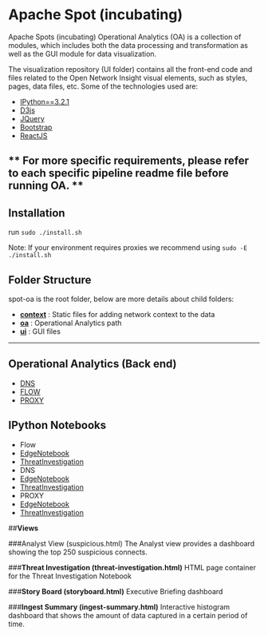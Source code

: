 # **Apache Spot (incubating)**
Apache Spots (incubating) Operational Analytics (OA) is a collection of modules, which includes both the data processing and transformation as well as the GUI module for data visualization. 

The visualization repository (UI folder) contains all the front-end code and files related to the Open Network Insight visual elements, such as styles, pages, data files, etc.
Some of the technologies used are:

 - [IPython==3.2.1](https://ipython.org/ipython-doc/3/index.html)
 - [D3js](http://d3js.org/)
 - [JQuery](https://jquery.com/)
 - [Bootstrap](http://getbootstrap.com/)
 - [ReactJS](https://facebook.github.io/react/)  

** For more specific requirements, please refer to each specific pipeline readme file before running OA. **
----------

## **Installation**

run `sudo ./install.sh`

Note: If your environment requires proxies we recommend using `sudo -E ./install.sh` 

## **Folder Structure**

spot-oa is the root folder, below are more details about child folders:

 - [**context**](/spot-oa/context/README.md) : Static files for adding network context to the data  
 - [**oa**](/spot-oa/oa/INSTALL.md) : Operational Analytics path
 - [**ui**](/spot-oa/ui/README.md) : GUI files

----------

## **Operational Analytics (Back end)**
* [DNS](/spot-oa/oa/dns/README.md)
* [FLOW](/spot-oa/oa/flow/README.md)
* [PROXY](/spot-oa/oa/proxy/README.md)

## **IPython Notebooks**
* Flow
 * [EdgeNotebook](/spot-oa/oa/flow/ipynb_templates/EdgeNotebook.md) 
 * [ThreatInvestigation](/spot-oa/oa/flow/ipynb_templates/ThreatInvestigation.md)
* DNS
 * [EdgeNotebook](/spot-oa/oa/dns/ipynb_templates/EdgeNotebook.md) 
 * [ThreatInvestigation](/spot-oa/oa/dns/ipynb_templates/ThreatInvestigation.md)
* PROXY
 * [EdgeNotebook](/spot-oa/oa/proxy/ipynb_templates/EdgeNotebook.md) 
 * [ThreatInvestigation](/spot-oa/oa/proxy/ipynb_templates/ThreatInvestigation.md)

##**Views**

###Analyst View (suspicious.html)
The Analyst view provides a dashboard showing the top 250 suspicious connects. 

###**Threat Investigation (threat-investigation.html)**
HTML page container for the Threat Investigation Notebook

###**Story Board (storyboard.html)**
Executive Briefing dashboard

###**Ingest Summary (ingest-summary.html)**
Interactive histogram dashboard that shows the amount of data captured in a certain period of time.

